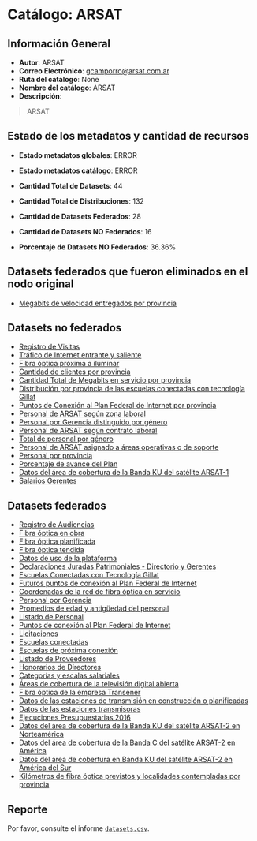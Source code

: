 
# Catálogo: ARSAT

## Información General

- **Autor**: ARSAT
- **Correo Electrónico**: gcamporro@arsat.com.ar
- **Ruta del catálogo**: None
- **Nombre del catálogo**: ARSAT
- **Descripción**:

> ARSAT

## Estado de los metadatos y cantidad de recursos

- **Estado metadatos globales**: ERROR
- **Estado metadatos catálogo**: ERROR
- **Cantidad Total de Datasets**: 44
- **Cantidad Total de Distribuciones**: 132

- **Cantidad de Datasets Federados**: 28
- **Cantidad de Datasets NO Federados**: 16
- **Porcentaje de Datasets NO Federados**: 36.36%

## Datasets federados que fueron eliminados en el nodo original

- [Megabits de velocidad entregados por provincia](http://datos.arsat.com.ar/dataviews/235847/megabits-de-velocidad-entregados-por-provincia/)

## Datasets no federados

- [Registro de Visitas](None)
- [Tráfico de Internet entrante y saliente](None)
- [Fibra óptica próxima a iluminar](None)
- [Cantidad de clientes por provincia](None)
- [Cantidad Total de Megabits en servicio por provincia](None)
- [Distribución por provincia de las escuelas conectadas con tecnología Gillat](None)
- [Puntos de Conexión al Plan Federal de Internet por provincia](None)
- [Personal de ARSAT según zona laboral](None)
- [Personal por Gerencia distinguido por género](None)
- [Personal de ARSAT según contrato laboral](None)
- [Total de personal por género](None)
- [Personal de ARSAT asignado a áreas operativas o de soporte](None)
- [Personal por provincia](None)
- [Porcentaje de avance del Plan](None)
- [Datos del área de cobertura de la Banda KU del satélite ARSAT-1](None)
- [Salarios Gerentes](None)

## Datasets federados

- [Registro de Audiencias](None)
- [Fibra óptica en obra](None)
- [Fibra óptica planificada](None)
- [Fibra óptica tendida](None)
- [Datos de uso de la plataforma](None)
- [Declaraciones Juradas Patrimoniales - Directorio y Gerentes](None)
- [Escuelas Conectadas con Tecnología Gillat](None)
- [Futuros puntos de conexión al Plan Federal de Internet](None)
- [Coordenadas de la red de fibra óptica en servicio](None)
- [Personal por Gerencia](None)
- [Promedios de edad y antigüedad del personal](None)
- [Listado de Personal](None)
- [Puntos de conexión al Plan Federal de Internet](None)
- [Licitaciones](None)
- [Escuelas conectadas](None)
- [Escuelas de próxima conexión](None)
- [Listado de Proveedores](None)
- [Honorarios de Directores](None)
- [Categorías y escalas salariales](None)
- [Áreas de cobertura de la televisión digital abierta](None)
- [Fibra óptica de la empresa Transener](None)
- [Datos de las estaciones de transmisión en construcción o planificadas](None)
- [Datos de las estaciones transmisoras](None)
- [Ejecuciones Presupuestarias 2016](None)
- [Datos del área de cobertura de la Banda KU del satélite ARSAT-2 en Norteamérica](None)
- [Datos del área de cobertura de la Banda C del satélite ARSAT-2 en América](None)
- [Datos del área de cobertura en Banda KU del satélite ARSAT-2 en América del Sur](None)
- [Kilómetros de fibra óptica previstos y localidades contempladas por provincia](None)

## Reporte

Por favor, consulte el informe [`datasets.csv`](datasets.csv).

